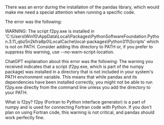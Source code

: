 There was an error during the installation of the pandas library, which would make me need a special attention when running a specific code.

The error was the following:

  WARNING: The script f2py.exe is installed in 'C:\Users\Win10\AppData\Local\Packages\PythonSoftwareFoundation.Python.3.11_qbz5n2kfra8p0\LocalCache\local-packages\Python311\Scripts' which is not on PATH.
  Consider adding this directory to PATH or, if you prefer to suppress this warning, use --no-warn-script-location.



ChatGPT explanation about this error was the following:
The warning you received indicates that a script (f2py.exe, which is part of the numpy package) was installed in a directory that is not included in your system's PATH environment variable. This means that while pandas and its dependencies have been installed correctly, you might not be able to run f2py.exe directly from the command line unless you add the directory to your PATH.

What is f2py?
f2py (Fortran to Python interface generator) is a part of numpy and is used for connecting Fortran code with Python. If you don't plan on using Fortran code, this warning is not critical, and pandas should work perfectly fine.